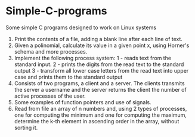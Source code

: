# Simple-C-programs

Some simple C programs designed to work on Linux systems

1. Print the contents of a file, adding a blank line after each line of text.
2. Given a polinomial, calculate its value in a given point x, using Horner's schema and more processes.
3. Implement the following process system:
      1 - reads text from the standard input.
      2 - prints the digits from the read text to the standard output
      3 - transform all lower case letters from the read text into upper case and prints them to the standard output
4. Consists of two programs, a client and a server. The clients transmits the server a username and the server returns the client the number of active processes of the user.
5. Some examples of function pointers and use of signals.
6. Read from file an array of n numbers and, using 2 types of processes, one for computing the minimum and one for computing the maximum, determine the k-th element in ascending order in the array, without sorting it.
